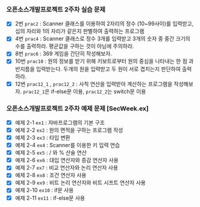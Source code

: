### 오픈소스개발프로젝트 2주차 실습 문제
- [x] 2번 `prac2` : Scanner 클래스를 이용하여 2자리의 정수 (10~99사이)를 입력받고, 십의 자리와 1의 자리가 같은지 판별하여 출력하는 프로그램   
- [x] 4번 `prac4` : Scanner 클래스로 정수 3개를 입력받고 3개의 숫자 중 중간 크기의 수를 출력하라. 평균값을 구하는 것이 아님에 주의하라.
- [x] 8번 `prac6` : 369 게임을 간단히 작성해보자.
- [x] 10번 `prac10` : 원의 정보를 받기 위해 키보트로부터 원의 중심을 나타내는 한 점 과 반지름을 입력받는다. 두개의 원을 입력받고 두 원이 서로 겹치는지 판단하여 출력하라.
- [x] 12번 `prac12_1` , `prac12_2` : 사칙 연산을 입력받아 계산하는 프로그램을 작성해보자. `prac12_1`은 if-else문 이용, `prac12_2`는 switch문 이용

### 오픈소스개발프로젝트 2주차 예제 문제 [SecWeek.ex]
- [x] 예제 2-1 `ex1` : 자바프로그램의 기본 구조
- [x] 예제 2-2 `ex2` : 원의 면적을 구하는 프로그램 작성  
- [x] 예제 2-3 `ex3` : 타입 변환   
- [x] 예제 2-4 `ex4` : Scanner를 이용한 키 입력 연습   
- [x] 예제 2-5 `ex5` : / 와 % 산술 연산
- [x] 예제 2-6 `ex6` : 대입 연산자와 증감 연산자 사용
- [x] 예제 2-7 `ex7` : 비교 연산자와 논리 연산자 사용
- [x] 예제 2-8 `ex8` : 조건 연산자 사용
- [x] 예제 2-9 `ex9` : 비트 논리 연산자와 비트 시프트 연산자 사용
- [x] 예제 2-10 `ex10` : if문 사용
- [x] 예제 2-11 `ex11` : if-else문 사용